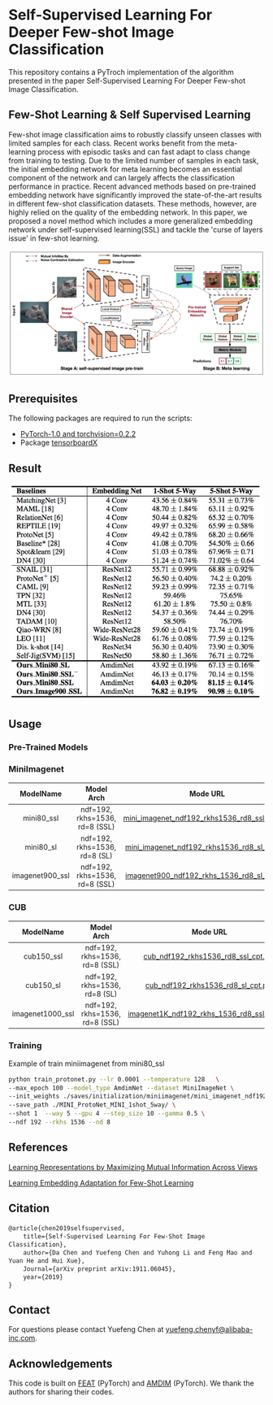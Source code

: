 # Self-Supervised Learning For Deeper Few-shot Image Classification
This repository contains a PyTroch implementation of the algorithm presented in the paper Self-Supervised Learning For Deeper Few-shot Image Classification.
## Few-Shot Learning &  Self Supervised Learning

Few-shot image classification aims to robustly classify unseen classes with limited samples for each class. Recent works benefit from the meta-learning process with episodic tasks and can fast adapt to class change from training to testing. Due to the limited number of samples in each task, the initial embedding network for meta learning becomes an essential component of the network and can largely affects the classification performance in practice. Recent advanced methods based on pre-trained embedding network have significantly improved the state-of-the-art results in different few-shot classification datasets. These methods, however, are highly relied on the quality of the embedding network. In this paper, we proposed a novel method which includes a more generalized embedding network under self-supervised learning(SSL) and tackle the 'curse of layers issue' in few-shot learning.

![Self-Supervised Learning For Deeper Few-shot Image Classification](imgs/arch.png)

## Prerequisites
The following packages are required to run the scripts:
- [PyTorch-1.0 and torchvision=0.2.2](https://pytorch.org)
- Package [tensorboardX](https://github.com/lanpa/tensorboardX)

## Result
![MiniImage_Resule](imgs/mini_image_result.png)
## Usage

### Pre-Trained Models

### MiniImagenet

| ModelName   |      Model Arch      |   Mode URL |
|:----------:|:-------------:| :-------------:|
| mini80_ssl |   ndf=192, rkhs=1536, rd=8 (SSL) |   [mini_imagenet_ndf192_rkhs1536_rd8_ssl_cpt.pth](https://drive.google.com/open?id=1dY2opsfmm6FeFaQ0rFu5ScfqKC-oPYCB)    |
| mini80_sl |   ndf=192, rkhs=1536, rd=8 (SL) |    [mini_imagenet_ndf192_rkhs1536_rd8_sl_cpt.pth](https://drive.google.com/open?id=1Qo5zbYWQpYyYqhEoSf7k8pSmRPLE75y3)    |
| imagenet900_ssl | ndf=192, rkhs=1536, rd=8 (SSL)   |  [imagenet900_ndf192_rkhs_1536_rd8_sl_cpt.pth](https://drive.google.com/open?id=1QAidG83wLNkHpSkcO9s_3WfRJ0xQINKJ) |

### CUB

| ModelName   |      Model Arch      |    Mode URL |
|:----------:|:-------------:| :-------------:|
| cub150_ssl | ndf=192, rkhs=1536, rd=8 (SSL) |  [cub_ndf192_rkhs1536_rd8_ssl_cpt.pth](https://drive.google.com/open?id=1odZTinAFfhg0_5nC-yyyVednDWRvfOZM)|
| cub150_sl | ndf=192, rkhs=1536, rd=8 (SL) |  [cub_ndf192_rkhs1536_rd8_sl_cpt.pth](https://drive.google.com/open?id=1MGlleWiQ28V-_fL8nj33iIxgh5jiBLVy) |
| imagenet1000_ssl |   ndf=192, rkhs=1536, rd=8 (SSL) |   [imagenet1K_ndf192_rkhs_1536_rd8_ssl_cpt.pth](https://drive.google.com/open?id=1NeEyV3YgsLAj4zWvLAjcATgeEe3blIh3) |


### Training
Example of train miniimagenet from mini80_ssl
```bash
python train_protonet.py --lr 0.0001 --temperature 128   \
--max_epoch 100 --model_type AmdimNet --dataset MiniImageNet \
--init_weights ./saves/initialization/miniimagenet/mini_imagenet_ndf192_rkhs1536_rd8_ssl_cpt.pth  \
--save_path ./MINI_ProtoNet_MINI_1shot_5way/ \
--shot 1  --way 5 --gpu 4 --step_size 10 --gamma 0.5 \
--ndf 192 --rkhs 1536 --nd 8
```

## References
[Learning Representations by Maximizing Mutual Information Across Views](https://arxiv.org/abs/1906.00910)

[Learning Embedding Adaptation for Few-Shot Learning](https://arxiv.org/abs/1812.03664)

## Citation
```
@article{chen2019selfsupervised,
    title={Self-Supervised Learning For Few-Shot Image Classification},
    author={Da Chen and Yuefeng Chen and Yuhong Li and Feng Mao and Yuan He and Hui Xue},
    Journal={arXiv preprint arXiv:1911.06045},
    year={2019}
}
```
## Contact
For questions please contact Yuefeng Chen at yuefeng.chenyf@alibaba-inc.com.

## Acknowledgements
This code is built on [FEAT](https://github.com/Sha-Lab/FEAT) (PyTorch) and [AMDIM](https://github.com/Philip-Bachman/amdim-public) (PyTorch). We thank the authors for sharing their codes.
